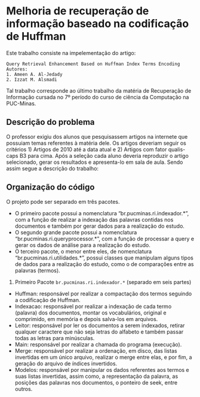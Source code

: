 # Melhoria de recuperação de informação baseado na codificação de Huffman

Este trabalho consiste na impelementação do artigo: 
```
Query Retrieval Enhancement Based on Huffman Index Terms Encoding
Autores: 
1. Ameen A. Al-Jedady 
2. Izzat M. Alsmadi 
```

Tal trabalho corresponde ao último trabalho da matéria de Recuperação de Informação cursada no 7º período do curso de ciência da Computação na PUC-Minas.

## Descrição do problema

O professor exigiu dos alunos que pesquisassem artigos na internete que possuiam temas referentes à matéria dele. Os artigos deveriam seguir os critérios 1) Artigos de 2010 até a data atual e 2) Artigos com fator qualis-caps B3 para cima. Após a seleção cada aluno deveria reproduzir o artigo selecionado, gerar os resultados e apresenta-lo em sala de aula. Sendo assim segue a descrição do trabalho:

## Organização do código

O projeto pode ser separado em três pacotes. 

- O primeiro pacote possui a nomenclatura “br.pucminas.ri.indexador.*”, com a função de realizar a indexação das palavras contidas nos documentos e também por gerar dados para a realização do estudo. 
- O segundo grande pacote possui a nomenclatura “br.pucminas.ri.queryprocessor.*”, com a função de processar a query e gerar os dados de análise para a realização do estudo. 
- O terceiro pacote, o menor entre eles, de nomenclatura “br.pucminas.ri.utilidades.*”, possui classes que manipulam alguns tipos de dados para a realização do estudo, como o de comparações entre as palavras (termos).

1. Primeiro Pacote ```br.pucminas.ri.indexador.*``` (separado em seis partes)

 - Huffman: responsável por realizar a compactação dos termos seguindo a codificação de Huffman.
 - Indexacao: responsável por realizar a indexação de cada termo (palavra) dos documentos, montar os vocabulários, original e comprimido, em memória e depois salva-los em arquivos.
 - Leitor: responsável por ler os documentos a serem indexados, retirar qualquer caractere que não seja letras do alfabeto e também passar todas as letras para minúsculas.
 - Main: responsável por realizar a chamada do programa (execução).
 - Merge: responsável por realizar a ordenação, em disco, das listas invertidas em um único arquivo, realizar o merge entre elas, e por fim, a geração do arquivo de índices invertidos.
 - Modelos: responsável por manipular os dados referentes aos termos e suas listas invertidas, assim como, a representação da palavra, as posições das palavras nos documentos, o ponteiro de seek, entre outros.
